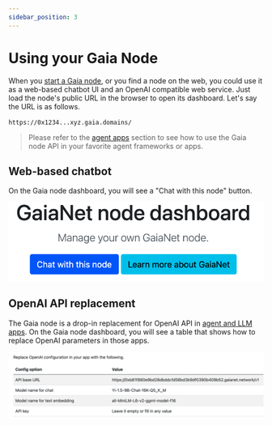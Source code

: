 ```yaml
---
sidebar_position: 3
---
```


# Using your Gaia Node

When you [start a Gaia node](quick-start), or you find a node on the web, you could use it as a
web-based chatbot UI and an OpenAI compatible web service. Just load the node's public URL in the browser to open its dashboard.
Let's say the URL is as follows.

```
https://0x1234...xyz.gaia.domains/
```

> Please refer to the [agent apps](../agent-integrations/intro) section to see how to use the Gaia node API in your favorite agent frameworks or apps.

## Web-based chatbot

On the Gaia node dashboard, you will see a "Chat with this node" button. 

![](../chat-button/chat_button.png)

## OpenAI API replacement

The Gaia node is a drop-in replacement for OpenAI API in [agent and LLM apps](../agent-integrations/intro).
On the Gaia node dashboard, you will see a table that shows how to replace OpenAI parameters in those apps.

![](../openai/openai_api_options.png)

